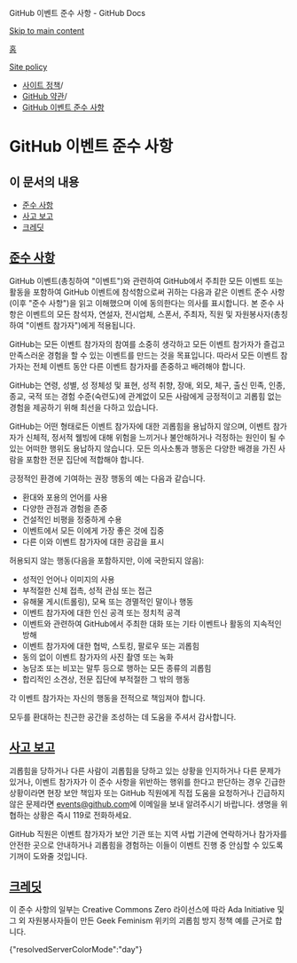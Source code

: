 GitHub 이벤트 준수 사항 - GitHub Docs

[Skip to main content](#main-content)

[홈](/ko)

[Site policy](/ko/site-policy)

* [사이트 정책](/ko/site-policy)/
* [GitHub 약관](/ko/site-policy/github-terms)/
* [GitHub 이벤트 준수 사항](/ko/site-policy/github-terms/github-event-code-of-conduct)

GitHub 이벤트 준수 사항
==========

이 문서의 내용
----------

* [준수 사항](#code-of-conduct)
* [사고 보고](#reporting-an-incident)
* [크레딧](#credit)

[준수 사항](#code-of-conduct)
----------

GitHub 이벤트(총칭하여 "이벤트")와 관련하여 GitHub에서 주최한 모든 이벤트 또는 활동을 포함하여 GitHub 이벤트에 참석함으로써 귀하는 다음과 같은 이벤트 준수 사항(이후 "준수 사항")을 읽고 이해했으며 이에 동의한다는 의사를 표시합니다. 본 준수 사항은 이벤트의 모든 참석자, 연설자, 전시업체, 스폰서, 주최자, 직원 및 자원봉사자(총칭하여 "이벤트 참가자")에게 적용됩니다.

GitHub는 모든 이벤트 참가자의 참여를 소중히 생각하고 모든 이벤트 참가자가 즐겁고 만족스러운 경험을 할 수 있는 이벤트를 만드는 것을 목표입니다. 따라서 모든 이벤트 참가자는 전체 이벤트 동안 다른 이벤트 참가자를 존중하고 배려해야 합니다.

GitHub는 연령, 성별, 성 정체성 및 표현, 성적 취향, 장애, 외모, 체구, 출신 민족, 인종, 종교, 국적 또는 경험 수준(숙련도)에 관계없이 모든 사람에게 긍정적이고 괴롭힘 없는 경험을 제공하기 위해 최선을 다하고 있습니다.

GitHub는 어떤 형태로든 이벤트 참가자에 대한 괴롭힘을 용납하지 않으며, 이벤트 참가자가 신체적, 정서적 웰빙에 대해 위험을 느끼거나 불안해하거나 걱정하는 원인이 될 수 있는 어떠한 행위도 용납하지 않습니다. 모든 의사소통과 행동은 다양한 배경을 가진 사람을 포함한 전문 집단에 적합해야 합니다.

긍정적인 환경에 기여하는 권장 행동의 예는 다음과 같습니다.

* 환대와 포용의 언어를 사용
* 다양한 관점과 경험을 존중
* 건설적인 비평을 정중하게 수용
* 이벤트에서 모든 이에게 가장 좋은 것에 집중
* 다른 이와 이벤트 참가자에 대한 공감을 표시

허용되지 않는 행동(다음을 포함하지만, 이에 국한되지 않음):

* 성적인 언어나 이미지의 사용
* 부적절한 신체 접촉, 성적 관심 또는 접근
* 유해물 게시(트롤링), 모욕 또는 경멸적인 말이나 행동
* 이벤트 참가자에 대한 인신 공격 또는 정치적 공격
* 이벤트와 관련하여 GitHub에서 주최한 대화 또는 기타 이벤트나 활동의 지속적인 방해
* 이벤트 참가자에 대한 협박, 스토킹, 팔로우 또는 괴롭힘
* 동의 없이 이벤트 참가자의 사진 촬영 또는 녹화
* 농담조 또는 비꼬는 말투 등으로 행하는 모든 종류의 괴롭힘
* 합리적인 소견상, 전문 집단에 부적절한 그 밖의 행동

각 이벤트 참가자는 자신의 행동을 전적으로 책임져야 합니다.

모두를 환대하는 친근한 공간을 조성하는 데 도움을 주셔서 감사합니다.

[사고 보고](#reporting-an-incident)
----------

괴롭힘을 당하거나 다른 사람이 괴롭힘을 당하고 있는 상황을 인지하거나 다른 문제가 있거나, 이벤트 참가자가 이 준수 사항을 위반하는 행위를 한다고 판단하는 경우 긴급한 상황이라면 현장 보안 책임자 또는 GitHub 직원에게 직접 도움을 요청하거나 긴급하지 않은 문제라면 [events@github.com](mailto:events@github.com)에 이메일을 보내 알려주시기 바랍니다. 생명을 위협하는 상황은 즉시 119로 전화하세요.

GitHub 직원은 이벤트 참가자가 보안 기관 또는 지역 사법 기관에 연락하거나 참가자를 안전한 곳으로 안내하거나 괴롭힘을 경험하는 이들이 이벤트 진행 중 안심할 수 있도록 기꺼이 도와줄 것입니다.

[크레딧](#credit)
----------

이 준수 사항의 일부는 Creative Commons Zero 라이선스에 따라 Ada Initiative 및 그 외 자원봉사자들이 만든 Geek Feminism 위키의 괴롭힘 방지 정책 예를 근거로 합니다.

{"resolvedServerColorMode":"day"}
